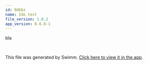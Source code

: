```yaml
---
id: 0dbbz
name: Ido test
file_version: 1.0.2
app_version: 0.6.8-1
---
```


bla

<br/>

This file was generated by Swimm. [Click here to view it in the app](http://localhost:5000/repos/ls4DA2fLasmQuEbT4ipw/docs/0dbbz).